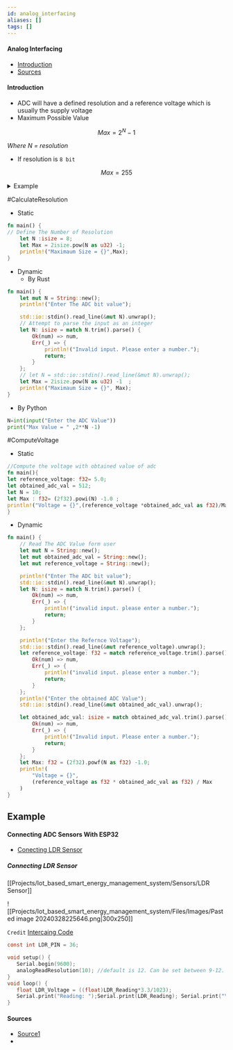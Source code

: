 ```yaml
---
id: analog_interfacing
aliases: []
tags: []
---
```



#### Analog Interfacing
- [Introduction](#introduction)
- [Sources](#sources)





#### Introduction 
- ADC will have a defined resolution and a reference voltage which is usually the supply voltage
- Maximum Possible Value

$$
Max = 2^N -1
$$

*Where N = resolution*

- If resolution is `8 bit`

$$
Max = 255
$$


 <details>
<summary>Example</summary>
Thus, if the reference voltage is 5V and an 8−bit ADC is used, then 5V corresponds to a reading of 255, 1V corresponds to a reading of (255/5*1) = 51, 2V corresponds to a reading (255/5*2) = 102 and so on. If we had a 12 bit ADC, then 5V would correspond to a reading of 4095, 1V would correspond to a reading of (4095/5*1) = 819, and so on.
</details>

#CalculateResolution
- Static
```rust
fn main() {
// Define The Number of Resolution
	let N :isize = 8;
	let Max = 2isize.pow(N as u32) -1;
	println!("Maximaum Size = {}",Max);
}

```

- Dynamic
	- By Rust
```rust
fn main() {
    let mut N = String::new();
    println!("Enter The ADC bit value");

    std::io::stdin().read_line(&mut N).unwrap();
    // Attempt to parse the input as an integer
    let N: isize = match N.trim().parse() {
        Ok(num) => num,
        Err(_) => {
            println!("Invalid input. Please enter a number.");
            return;
        }
    };
    // let N = std::io::stdin().read_line(&mut N).unwrap();
    let Max = 2isize.pow(N as u32) -1  ;
    println!("Maximaum Size = {}", Max);
}
```

- By Python
```python
N=int(input("Enter the ADC Value"))
print("Max Value = " ,2**N -1)
```





#ComputeVoltage
- Static
```rust
//Compute the voltage with obtained value of adc
fn main(){
let reference_voltage: f32= 5.0;
let obtained_adc_val = 512;
let N = 10;
let Max : f32= (2f32).powi(N) -1.0 ;
println!("Voltage = {}",(reference_voltage *obtained_adc_val as f32)/Max)
}
```

- Dynamic
```rust
fn main() {
    // Read The ADC Value form user
    let mut N = String::new();
    let mut obtained_adc_val = String::new();
    let mut reference_voltage = String::new();

    println!("Enter The ADC bit value");
    std::io::stdin().read_line(&mut N).unwrap();
    let N: isize = match N.trim().parse() {
        Ok(num) => num,
        Err(_) => {
            println!("invalid input. please enter a number.");
            return;
        }
    };

    println!("Enter the Refernce Voltage");
    std::io::stdin().read_line(&mut reference_voltage).unwrap();
    let reference_voltage: f32 = match reference_voltage.trim().parse() {
        Ok(num) => num,
        Err(_) => {
            println!("invalid input. please enter a number.");
            return;
        }
    };
    println!("Enter the obtained ADC Value");
    std::io::stdin().read_line(&mut obtained_adc_val).unwrap();

    let obtained_adc_val: isize = match obtained_adc_val.trim().parse() {
        Ok(num) => num,
        Err(_) => {
            println!("Invalid input. Please enter a number.");
            return;
        }
    };
    let Max: f32 = (2f32).powf(N as f32) -1.0;
    println!(
        "Voltage = {}",
        (reference_voltage as f32 * obtained_adc_val as f32) / Max
    )
}
```



## Example
#### Connecting ADC Sensors With ESP32
- [Conecting LDR Sensor ]()
##### Connecting LDR Sensor

[[Projects/Iot_based_smart_energy_management_system/Sensors/LDR Sensor]]

![[Projects/Iot_based_smart_energy_management_system/Files/Images/Pasted image 20240328225646.png|300x250]]


`Credit` [Intercaing Code](https://github.com/yash-sanghvi/ESP32/blob/master/AnalogReadWithLDR/AnalogReadWithLDR.ino)

```c
const int LDR_PIN = 36;

void setup() {
   Serial.begin(9600);
   analogReadResolution(10); //default is 12. Can be set between 9-12.
}
void loop() {
   float LDR_Voltage = ((float)LDR_Reading*3.3/1023);
   Serial.print("Reading: ");Serial.print(LDR_Reading); Serial.print("\t");Serial.print("Voltage: ");Serial.println(LDR_Voltage);
}
```


#### Sources
- [Source1](https://www.tutorialspoint.com/esp32_for_iot/interfacing_esp32_with_analog_sensors.htm#:~:text=In%20the%20image%20shown%20below,36%20(VN)%20of%20ESP32.)
- 
